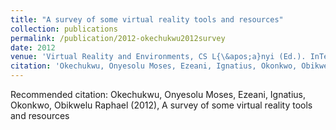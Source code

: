 ```yaml
---
title: "A survey of some virtual reality tools and resources"
collection: publications
permalink: /publication/2012-okechukwu2012survey
date: 2012
venue: 'Virtual Reality and Environments, CS L{\&apos;a}nyi (Ed.). InTech'
citation: 'Okechukwu, Onyesolu Moses, Ezeani, Ignatius, Okonkwo, Obikwelu Raphael (2012), A survey of some virtual reality tools and resources'
---
```

Recommended citation: Okechukwu, Onyesolu Moses, Ezeani, Ignatius, Okonkwo, Obikwelu Raphael (2012), A survey of some virtual reality tools and resources
